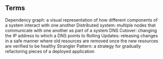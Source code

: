 ## Terms
Dependency graph: a visual representation of how different components of a system interact with one another
Distributed system: multiple nodes that communicate with one another as part of a system
DNS Cutover: changing the IP address to which a DNS points to
Rolling Updates: releasing changes in a safe manner where old resources are removed once the new resources are verified to be healthy
Strangler Pattern: a strategy for gradually refactoring pieces of a deployed application
